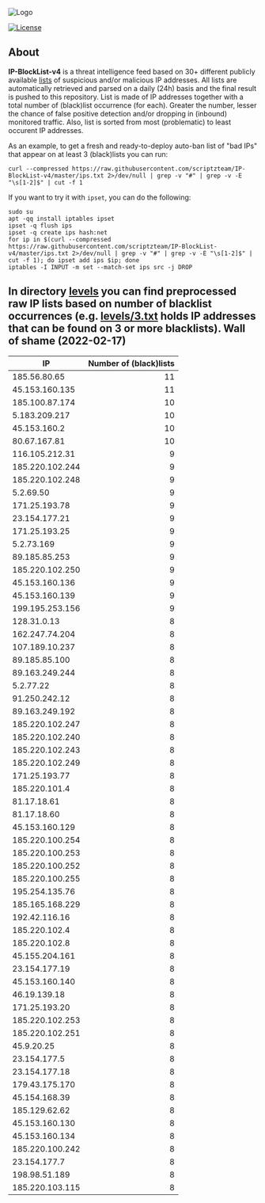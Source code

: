 ![Logo](https://i.imgur.com/PyKLAe7.png)

[![License](https://img.shields.io/badge/license-The_Unlicense-red.svg)](https://unlicense.org/)

About
----

**IP-BlockList-v4** is a threat intelligence feed based on 30+ different publicly available [lists](https://github.com/stamparm/maltrail) of suspicious and/or malicious IP addresses. All lists are automatically retrieved and parsed on a daily (24h) basis and the final result is pushed to this repository. List is made of IP addresses together with a total number of (black)list occurrence (for each). Greater the number, lesser the chance of false positive detection and/or dropping in (inbound) monitored traffic. Also, list is sorted from most (problematic) to least occurent IP addresses.

As an example, to get a fresh and ready-to-deploy auto-ban list of "bad IPs" that appear on at least 3 (black)lists you can run:

```
curl --compressed https://raw.githubusercontent.com/scriptzteam/IP-BlockList-v4/master/ips.txt 2>/dev/null | grep -v "#" | grep -v -E "\s[1-2]$" | cut -f 1
```

If you want to try it with `ipset`, you can do the following:

```
sudo su
apt -qq install iptables ipset
ipset -q flush ips
ipset -q create ips hash:net
for ip in $(curl --compressed https://raw.githubusercontent.com/scriptzteam/IP-BlockList-v4/master/ips.txt 2>/dev/null | grep -v "#" | grep -v -E "\s[1-2]$" | cut -f 1); do ipset add ips $ip; done
iptables -I INPUT -m set --match-set ips src -j DROP
```

In directory [levels](levels) you can find preprocessed raw IP lists based on number of blacklist occurrences (e.g. [levels/3.txt](levels/3.txt) holds IP addresses that can be found on 3 or more blacklists).
Wall of shame (2022-02-17)
----

|IP|Number of (black)lists|
|---|--:|
185.56.80.65|11
45.153.160.135|11
185.100.87.174|10
5.183.209.217|10
45.153.160.2|10
80.67.167.81|10
116.105.212.31|9
185.220.102.244|9
185.220.102.248|9
5.2.69.50|9
171.25.193.78|9
23.154.177.21|9
171.25.193.25|9
5.2.73.169|9
89.185.85.253|9
185.220.102.250|9
45.153.160.136|9
45.153.160.139|9
199.195.253.156|9
128.31.0.13|8
162.247.74.204|8
107.189.10.237|8
89.185.85.100|8
89.163.249.244|8
5.2.77.22|8
91.250.242.12|8
89.163.249.192|8
185.220.102.247|8
185.220.102.240|8
185.220.102.243|8
185.220.102.249|8
171.25.193.77|8
185.220.101.4|8
81.17.18.61|8
81.17.18.60|8
45.153.160.129|8
185.220.100.254|8
185.220.100.253|8
185.220.100.252|8
185.220.100.255|8
195.254.135.76|8
185.165.168.229|8
192.42.116.16|8
185.220.102.4|8
185.220.102.8|8
45.155.204.161|8
23.154.177.19|8
45.153.160.140|8
46.19.139.18|8
171.25.193.20|8
185.220.102.253|8
185.220.102.251|8
45.9.20.25|8
23.154.177.5|8
23.154.177.18|8
179.43.175.170|8
45.154.168.39|8
185.129.62.62|8
45.153.160.130|8
45.153.160.134|8
185.220.100.242|8
23.154.177.7|8
198.98.51.189|8
185.220.103.115|8
